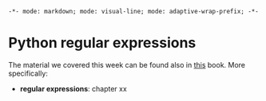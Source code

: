 `-*- mode: markdown; mode: visual-line; mode: adaptive-wrap-prefix; -*-`

# Python regular expressions

The material we covered this week can be found also in [this](http://bit.ly/1zPh2We) book. More specifically:
* **regular expressions**: chapter xx
